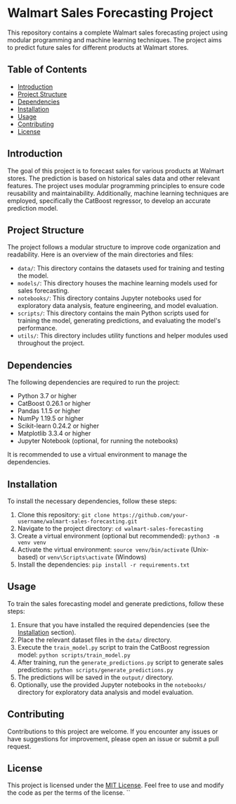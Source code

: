 # Walmart Sales Forecasting Project

This repository contains a complete Walmart sales forecasting project using modular programming and machine learning techniques. The project aims to predict future sales for different products at Walmart stores.

## Table of Contents

- [Introduction](#introduction)
- [Project Structure](#project-structure)
- [Dependencies](#dependencies)
- [Installation](#installation)
- [Usage](#usage)
- [Contributing](#contributing)
- [License](#license)

## Introduction

The goal of this project is to forecast sales for various products at Walmart stores. The prediction is based on historical sales data and other relevant features. The project uses modular programming principles to ensure code reusability and maintainability. Additionally, machine learning techniques are employed, specifically the CatBoost regressor, to develop an accurate prediction model.

## Project Structure

The project follows a modular structure to improve code organization and readability. Here is an overview of the main directories and files:

- `data/`: This directory contains the datasets used for training and testing the model.
- `models/`: This directory houses the machine learning models used for sales forecasting.
- `notebooks/`: This directory contains Jupyter notebooks used for exploratory data analysis, feature engineering, and model evaluation.
- `scripts/`: This directory contains the main Python scripts used for training the model, generating predictions, and evaluating the model's performance.
- `utils/`: This directory includes utility functions and helper modules used throughout the project.

## Dependencies

The following dependencies are required to run the project:

- Python 3.7 or higher
- CatBoost 0.26.1 or higher
- Pandas 1.1.5 or higher
- NumPy 1.19.5 or higher
- Scikit-learn 0.24.2 or higher
- Matplotlib 3.3.4 or higher
- Jupyter Notebook (optional, for running the notebooks)

It is recommended to use a virtual environment to manage the dependencies.

## Installation

To install the necessary dependencies, follow these steps:

1. Clone this repository: `git clone https://github.com/your-username/walmart-sales-forecasting.git`
2. Navigate to the project directory: `cd walmart-sales-forecasting`
3. Create a virtual environment (optional but recommended): `python3 -m venv venv`
4. Activate the virtual environment: `source venv/bin/activate` (Unix-based) or `venv\Scripts\activate` (Windows)
5. Install the dependencies: `pip install -r requirements.txt`

## Usage

To train the sales forecasting model and generate predictions, follow these steps:

1. Ensure that you have installed the required dependencies (see the [Installation](#installation) section).
2. Place the relevant dataset files in the `data/` directory.
3. Execute the `train_model.py` script to train the CatBoost regression model: `python scripts/train_model.py`
4. After training, run the `generate_predictions.py` script to generate sales predictions: `python scripts/generate_predictions.py`
5. The predictions will be saved in the `output/` directory.
6. Optionally, use the provided Jupyter notebooks in the `notebooks/` directory for exploratory data analysis and model evaluation.

## Contributing

Contributions to this project are welcome. If you encounter any issues or have suggestions for improvement, please open an issue or submit a pull request. 

## License

This project is licensed under the [MIT License](LICENSE). Feel free to use and modify the code as per the terms of the license.
``
